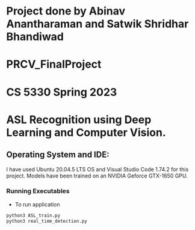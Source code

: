 # Project done by Abinav Anantharaman and Satwik Shridhar Bhandiwad
# PRCV_FinalProject
# CS 5330 Spring 2023
# ASL Recognition using Deep Learning and Computer Vision.


## Operating System and IDE:
I have used Ubuntu 20.04.5 LTS OS and Visual Studio Code 1.74.2 for this project.
Models have been trained on an NVIDIA Geforce GTX-1650 GPU.

### Running Executables
* To run application  
```bash
python3 ASL_train.py
python3 real_time_detection.py